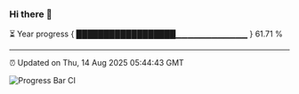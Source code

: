 ### Hi there 👋

⏳ Year progress { ██████████████████▁▁▁▁▁▁▁▁▁▁▁▁ } 61.71 %

---

⏰ Updated on Thu, 14 Aug 2025 05:44:43 GMT

![Progress Bar CI](https://github.com/IshwaranRudhara/GIT-ACTION/workflows/Progress%20Bar%20CI/badge.svg)
